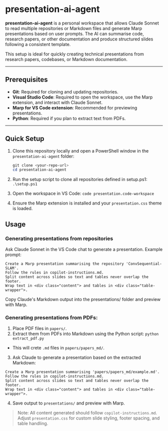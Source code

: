 # presentation-ai-agent

**presentation-ai-agent** is a personal workspace that allows Claude Sonnet to read multiple repositories or Markdown files and generate Marp presentations based on user prompts. The AI can summarise code, research papers, or other documentation and produce structured slides following a consistent template.

This setup is ideal for quickly creating technical presentations from research papers, codebases, or Markdown documentation.

---

## Prerequisites

- **Git**: Required for cloning and updating repositories.  
- **Visual Studio Code**: Required to open the workspace, use the Marp extension, and interact with Claude Sonnet.  
- **Marp for VS Code extension**: Recommended for previewing presentations.  
- **Python**: Required if you plan to extract text from PDFs.

---

## Quick Setup

1. Clone this repository locally and open a PowerShell window in the `presentation-ai-agent` folder:

    ```powershell
    git clone <your-repo-url>
    cd presentation-ai-agent

2. Run the setup script to clone all repositories defined in setup.ps1:
    `.\setup.ps1`

3. Open the workspace in VS Code:
    `code presentation.code-workspace`

4. Ensure the Marp extension is installed and your `presentation.css` theme is loaded.

## Usage
### Generating presentations from repositories

Ask Claude Sonnet in the VS Code chat to generate a presentation. Example prompt:

```
Create a Marp presentation summarising the repository 'ConvSequential-SLAM'.
Follow the rules in copilot-instructions.md.
Split content across slides so text and tables never overlap the footer.
Wrap text in <div class="content"> and tables in <div class="table-wrapper">.
```
Copy Claude's Markdown output into the presentations/ folder and preview with Marp.

### Generating presentations from PDFs:
1. Place PDF files in `papers/`.
2. Extract them from PDFs into Markdown using the Python script:
`python extract_pdf.py`
- This will crete `.md` files in `papers/papers_md/`.
3. Ask Claude to generate a presentation based on the extracted Markdown:
```
Create a Marp presentation summarising 'papers/papers_md/example.md'.
Follow the rules in copilot-instructions.md.
Split content across slides so text and tables never overlap the footer.
Wrap text in <div class="content"> and tables in <div class="table-wrapper">.
```

4. Save output to `presentations/` and preview with Marp.

> Note: All content generated should follow `copilot-instructions.md`. Adjust `presentation.css` for custom slide styling, footer spacing, and table handling.



